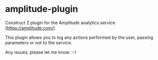 # amplitude-plugin
Construct 2 plugin for the Amplitude analytics service (https://amplitude.com/).

This plugin allows you to log any actions performed by the user, passing parameters or not to the service.

Any issues, please let me know. :-)
